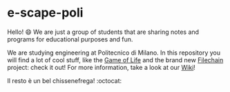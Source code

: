 ﻿# e-scape-poli

Hello! :smile: We are just a group of students that are sharing notes and programs for educational purposes and fun.

We are studying engineering at Politecnico di Milano. In this repository you will find a lot of cool stuff, like the [Game of Life](projects/gameoflife/) and the brand new [Filechain](projects/filechain/) project: check it out! For more information, take a look at our [Wiki](https://github.com/anesemarco/e-scape-poli/wiki)!

Il resto è un bel chissenefrega! :octocat:

